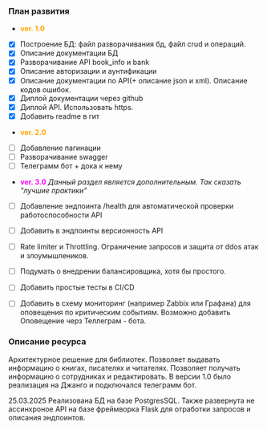 ### План развития

-  <span style="color: orange; font-weight: bold;">ver. 1.0</span>
- [x]  Построение БД: файл разворачивания бд, файл crud и операций.
- [x]  Описание документации БД
- [x]  Разворачивание API book_info и bank
- [x]  Описание авторизации и аунтификации 
- [x]  Описание документации по API(+ описание json и xml). Описание кодов ошибок.
- [x]  Диплой документации через github 
- [x]  Диплой API. Использовать https. 
- [x]  Добавить readme в гит
-  <span style="color: orange; font-weight: bold;">ver. 2.0</span>
- [ ]  Добавление пагинации 
- [ ]  Разворачивание swagger
- [ ]  Телеграмм бот + дока к нему
-  <span style="color: magenta; font-weight: bold;">ver. 3.0</span>
*Данный раздел является дополнительным. Так сказать "лучшие практики"*
- [ ]  Добавление эндпоинта /health для автоматической проверки работоспособности API 
- [ ]  Добавить в эндпоинты версионность API
- [ ]  Rate limiter и Throttling. Ограничение запросов и защита от ddos атак и злоумышлеников. 
- [ ]  Подумать о внедрении балансировщика, хотя бы простого. 
- [ ]  Добавить простые тесты в CI/CD 
- [ ]  Добавить в схему мониторинг (например Zabbix или Графана) для оповещения по критическим событиям. Возможно добавить Оповещение черз Теллеграм - бота.


### Описание ресурса

Архитектурное решение для библиотек. Позволяет выдавать информацию о книгах, писателях и читателях. Позволяет получать информацию о сотрудниках и редактировать. В версии 1.0 было реализация на Джанго и подключался телеграмм бот. 

25.03.2025 Реализована БД на базе PostgresSQL. Также развернута не ассинхроное API на базе фреймворка Flask для отработки запросов и описания эндпоинтов.
